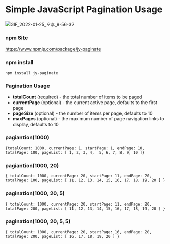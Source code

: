 # Simple JavaScript Pagination Usage
![GIF_2022-01-25_오후_9-56-32](https://user-images.githubusercontent.com/35192352/151121363-a834a2ef-c6b8-4046-b5c3-c40fb6c52f10.gif)

### npm Site
https://www.npmjs.com/package/jy-paginate

### npm install
`npm install jy-paginate`

### Pagination Usage
* **totalCount** (required) - the total number of items to be paged
* **currentPage** (optional) - the current active page, defaults to the first page
* **pageSize** (optional) - the number of items per page, defaults to 10
* **maxPages** (optional) - the maximum number of page navigation links to display, defaults to 10

### pagiantion(1000)
`{totalCount: 1000,
currentPage: 1,
startPage: 1,
endPage: 10,
totalPage: 100,
pageList: [
1, 2, 3, 4,  5,
6, 7, 8, 9, 10
]}
`

### pagiantion(1000, 20)
`
{
totalCount: 1000,
currentPage: 20,
startPage: 11,
endPage: 20,
totalPage: 100,
pageList: [
11, 12, 13, 14, 15,
16, 17, 18, 19, 20
]
}
`

### pagination(1000, 20, 5)
`{
totalCount: 1000,
currentPage: 20,
startPage: 11,
endPage: 20,
totalPage: 200,
pageList: [
11, 12, 13, 14, 15,
16, 17, 18, 19, 20
]
}
`

### pagination(1000, 20, 5, 5)
`{
totalCount: 1000,
currentPage: 20,
startPage: 16,
endPage: 20,
totalPage: 200,
pageList: [ 16, 17, 18, 19, 20 ]
}
`
